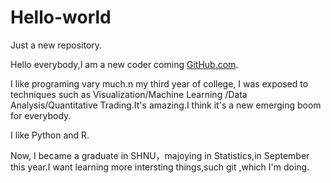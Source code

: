 # Hello-world
Just a new repository.

Hello everybody,I am a new coder coming [GitHub.com](www.github.com).

I like programing vary much.n my third year of college, I was exposed to techniques such as Visualization/Machine Learning /Data Analysis/Quantitative Trading.It's amazing.I think it's a new emerging boom for everybody.

I like Python and R.

Now, I became a graduate in SHNU，majoying in Statistics,in September this year.I want learning more intersting things,such git ,which I'm doing.

